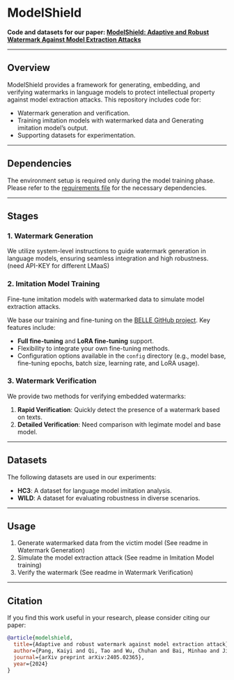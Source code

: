 # ModelShield

**Code and datasets for our paper: [ModelShield: Adaptive and Robust Watermark Against Model Extraction Attacks](https://arxiv.org/abs/2405.02365)**

---

## Overview

ModelShield provides a framework for generating, embedding, and verifying watermarks in language models to protect intellectual property against model extraction attacks. This repository includes code for:
- Watermark generation and verification.
- Training imitation models with watermarked data and Generating imitation model’s output.
- Supporting datasets for experimentation.

---

## Dependencies

The environment setup is required only during the model training phase. Please refer to the [requirements file](https://github.com/amaoku/ModelShield/blob/master/Imitation_Model_training/train/requirements.txt) for the necessary dependencies.

---

## Stages

### 1. **Watermark Generation**
We utilize system-level instructions to guide watermark generation in language models, ensuring seamless integration and high robustness. (need API-KEY for different LMaaS)

### 2. **Imitation Model Training**
Fine-tune imitation models with watermarked data to simulate model extraction attacks. 

We base our training and fine-tuning on the [BELLE GitHub project](https://github.com/LianjiaTech/BELLE). Key features include:
- **Full fine-tuning** and **LoRA fine-tuning** support.
- Flexibility to integrate your own fine-tuning methods.
- Configuration options available in the `config` directory (e.g., model base, fine-tuning epochs, batch size, learning rate, and LoRA usage).

### 3. **Watermark Verification**
We provide two methods for verifying embedded watermarks:
1. **Rapid Verification**: Quickly detect the presence of a watermark based on texts.
2. **Detailed Verification**: Need comparison with legimate model and base model.
   
---

## Datasets

The following datasets are used in our experiments:
- **HC3**: A dataset for language model imitation analysis.
- **WILD**: A dataset for evaluating robustness in diverse scenarios.

---
## Usage
1. Generate watermarked data from the victim model (See readme in Watermark Generation)
2. Simulate the model extraction attack (See readme in Imitation Model training)
3. Verify the watermark (See readme in Watermark Verification)

---
## Citation

If you find this work useful in your research, please consider citing our paper:

```bibtex
@article{modelshield,
  title={Adaptive and robust watermark against model extraction attack},
  author={Pang, Kaiyi and Qi, Tao and Wu, Chuhan and Bai, Minhao and Jiang, Minghu and Huang, Yongfeng},
  journal={arXiv preprint arXiv:2405.02365},
  year={2024}
}
